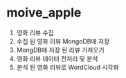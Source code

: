 # moive_apple
1. 영화 리뷰 수집
2. 수집 된 영화 리뷰 MongoDB에 저장
3. MongDB에 저장 된 리뷰 가져오기
4. 영화 리뷰 데이터 전처리 및 분석
5. 분석 된 영화 리뷰로 WordCloud 시각화
